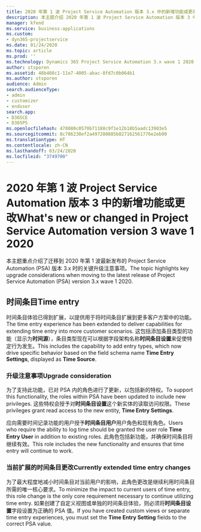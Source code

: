 ```yaml
---
title: 2020 年第 1 波 Project Service Automation 版本 3.x 中的新增功能或更改
description: 本主题介绍 2020 年第 1 波 Project Service Automation 版本 3 中的新增功能和更改。
manager: kfend
ms.service: business-applications
ms.custom:
- dyn365-projectservice
ms.date: 01/24/2020
ms.topic: article
ms.prod: ''
ms.technology: Dynamics 365 Project Service Automation 3.x wave 1 2020
author: stsporen
ms.assetid: 48b408c1-11e7-4005-abac-8fd7c0b064b1
ms.author: stsporen
audience: Admin
search.audienceType:
- admin
- customizer
- enduser
search.app:
- D365CE
- D365PS
ms.openlocfilehash: 478080c0570b71188c9f1e12b18b5aadc13903e5
ms.sourcegitcommit: 8c786230ef2a497280885b827162561776e2eb00
ms.translationtype: HT
ms.contentlocale: zh-CN
ms.lasthandoff: 03/24/2020
ms.locfileid: "3749700"
---
```

# <a name="whats-new-or-changed-in-project-service-automation-version-3-wave-1-2020"></a><span data-ttu-id="2dd47-103">2020 年第 1 波 Project Service Automation 版本 3 中的新增功能或更改</span><span class="sxs-lookup"><span data-stu-id="2dd47-103">What's new or changed in Project Service Automation version 3 wave 1 2020</span></span>
<span data-ttu-id="2dd47-104">本主题重点介绍了迁移到 2020 年第 1 波最新发布的 Project Service Automation (PSA) 版本 3.x 时的关键升级注意事项。</span><span class="sxs-lookup"><span data-stu-id="2dd47-104">The topic highlights key upgrade considerations when moving to the latest release of Project Service Automation (PSA) version 3.x wave 1 2020.</span></span>

## <a name="time-entry"></a><span data-ttu-id="2dd47-105">时间条目</span><span class="sxs-lookup"><span data-stu-id="2dd47-105">Time entry</span></span>
<span data-ttu-id="2dd47-106">时间条目体验已得到扩展，以提供用于将时间条目扩展到更多客户方案中的功能。</span><span class="sxs-lookup"><span data-stu-id="2dd47-106">The time entry experience has been extended to deliver capabilities for extending time entry into more customer scenarios.</span></span> <span data-ttu-id="2dd47-107">这包括添加条目类型的功能（显示为**时间源**），条目类型现在可以根据字段架构名称**时间条目设置**来促使特定行为发生。</span><span class="sxs-lookup"><span data-stu-id="2dd47-107">This includes the capability to add entry types, which now drive specific behavior based on the field schema name **Time Entry Settings**, displayed as **Time Source**.</span></span>

### <a name="upgrade-consideration"></a><span data-ttu-id="2dd47-108">升级注意事项</span><span class="sxs-lookup"><span data-stu-id="2dd47-108">Upgrade consideration</span></span>
<span data-ttu-id="2dd47-109">为了支持此功能，已对 PSA 内的角色进行了更新，以包括新的特权。</span><span class="sxs-lookup"><span data-stu-id="2dd47-109">To support this functionality, the roles within PSA have been updated to include new privileges.</span></span> <span data-ttu-id="2dd47-110">这些特权会授予对**时间条目设置**这个新实体的读取访问权限。</span><span class="sxs-lookup"><span data-stu-id="2dd47-110">These privileges grant read access to the new entity, **Time Entry Settings**.</span></span>

<span data-ttu-id="2dd47-111">应向需要时间记录功能的用户授予**时间条目用户**用户角色和现有角色。</span><span class="sxs-lookup"><span data-stu-id="2dd47-111">Users who require the ability to log time should be granted the user role **Time Entry User** in addition to existing roles.</span></span> <span data-ttu-id="2dd47-112">此角色包括新功能，并确保时间条目将继续有效。</span><span class="sxs-lookup"><span data-stu-id="2dd47-112">This role includes the new functionality and ensures that time entry will continue to work.</span></span>

### <a name="currently-extended-time-entry-changes"></a><span data-ttu-id="2dd47-113">当前扩展的时间条目更改</span><span class="sxs-lookup"><span data-stu-id="2dd47-113">Currently extended time entry changes</span></span>
<span data-ttu-id="2dd47-114">为了最大程度地减小时间条目对当前用户的影响，此角色更改是继续利用时间条目所需的唯一核心要求。</span><span class="sxs-lookup"><span data-stu-id="2dd47-114">To minimize the impact to current users of time entry, this role change is the only core requirement necessary to continue utilizing time entry.</span></span> <span data-ttu-id="2dd47-115">如果创建了自定义视图或单独的时间条目体验，则必须将**时间条目设置**字段设置为正确的 PSA 值。</span><span class="sxs-lookup"><span data-stu-id="2dd47-115">If you have created custom views or separate time entry experiences, you must set the **Time Entry Setting** fields to the correct PSA value.</span></span>
